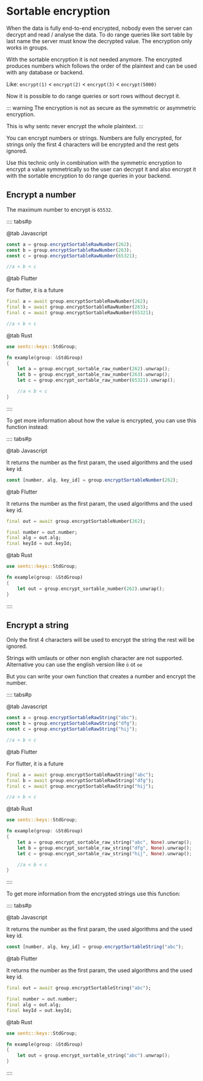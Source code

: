 # Sortable encryption

When the data is fully end-to-end encrypted, nobody even the server can decrypt and read / analyse the data.
To do range queries like sort table by last name the server must know the decrypted value. The encryption only works in groups.

With the sortable encryption it is not needed anymore. 
The encrypted produces numbers which follows the order of the plaintext and can be used with any database or backend.

Like: `encrypt(1)` < `encrypt(2)` < `encrypt(3)` < `encrypt(5000)`

Now it is possible to do range queries or sort rows without decrypt it.

::: warning
The encryption is not as secure as the symmetric or asymmetric encryption. 

This is why sentc never encrypt the whole plaintext.
:::

You can encrypt numbers or strings. Numbers are fully encrypted, for strings only the first 4 characters will be encrypted and the rest gets ignored.

Use this technic only in combination with the symmetric encryption to encrypt a 
value symmetrically so the user can decrypt it and also encrypt it with the sortable encryption to do range queries in your backend.

## Encrypt a number

The maximum number to encrypt is `65532`.

:::: tabs#p

@tab Javascript

```ts
const a = group.encryptSortableRawNumber(262);
const b = group.encryptSortableRawNumber(263);
const c = group.encryptSortableRawNumber(65321);

//a < b < c
```

@tab Flutter

For flutter, it is a future

```dart
final a = await group.encryptSortableRawNumber(262);
final b = await group.encryptSortableRawNumber(263);
final c = await group.encryptSortableRawNumber(65321);

//a < b < c
```

@tab Rust

````rust
use sentc::keys::StdGroup;

fn example(group: &StdGroup)
{
	let a = group.encrypt_sortable_raw_number(262).unwrap();
	let b = group.encrypt_sortable_raw_number(263).unwrap();
	let c = group.encrypt_sortable_raw_number(65321).unwrap();

	//a < b < c
}
````

::::

To get more information about how the value is encrypted, you can use this function instead:

:::: tabs#p

@tab Javascript

It returns the number as the first param, the used algorithms and the used key id.

```ts
const [number, alg, key_id] = group.encryptSortableNumber(262);
```

@tab Flutter

It returns the number as the first param, the used algorithms and the used key id.

```dart
final out = await group.encryptSortableNumber(262);

final number = out.number;
final alg = out.alg;
final keyId = out.keyId;
```

@tab Rust

````rust
use sentc::keys::StdGroup;

fn example(group: &StdGroup)
{
	let out = group.encrypt_sortable_number(262).unwrap();
}
````

::::

## Encrypt a string

Only the first 4 characters will be used to encrypt the string the rest will be ignored.

Strings with umlauts or other non english character are not supported. Alternative you can use the english version like `ö` ot `oe`

But you can write your own function that creates a number and encrypt the number.

:::: tabs#p

@tab Javascript

```ts
const a = group.encryptSortableRawString("abc");
const b = group.encryptSortableRawString("dfg");
const c = group.encryptSortableRawString("hij");

//a < b < c
```

@tab Flutter

For flutter, it is a future

```dart
final a = await group.encryptSortableRawString("abc");
final b = await group.encryptSortableRawString("dfg");
final c = await group.encryptSortableRawString("hij");

//a < b < c
```

@tab Rust

````rust
use sentc::keys::StdGroup;

fn example(group: &StdGroup)
{
	let a = group.encrypt_sortable_raw_string("abc", None).unwrap();
	let b = group.encrypt_sortable_raw_string("dfg", None).unwrap();
	let c = group.encrypt_sortable_raw_string("hij", None).unwrap();

	//a < b < c
}
````

::::

To get more information from the encrypted strings use this function:

:::: tabs#p

@tab Javascript

It returns the number as the first param, the used algorithms and the used key id.

```ts
const [number, alg, key_id] = group.encryptSortableString("abc");
```

@tab Flutter

It returns the number as the first param, the used algorithms and the used key id.

```dart
final out = await group.encryptSortableString("abc");

final number = out.number;
final alg = out.alg;
final keyId = out.keyId;
```

@tab Rust

````rust
use sentc::keys::StdGroup;

fn example(group: &StdGroup)
{
	let out = group.encrypt_sortable_string("abc").unwrap();
}
````

::::